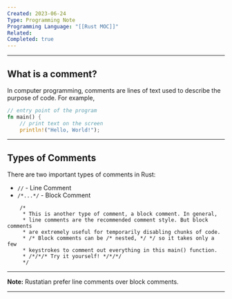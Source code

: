 ```yaml
---
Created: 2023-06-24
Type: Programming Note
Programming Language: "[[Rust MOC]]"
Related: 
Completed: true
---
```

---
## What is a comment?
In computer programming, comments are lines of text used to describe the purpose of code. For example,
``` rust
// entry point of the program
fn main() {
    // print text on the screen
    println!("Hello, World!");
```

---
## Types of Comments

There are two important types of comments in Rust:

- `//` - Line Comment
- `/*...*/` - Block Comment

```
	/*
     * This is another type of comment, a block comment. In general,
     * line comments are the recommended comment style. But block comments
     * are extremely useful for temporarily disabling chunks of code.
     * /* Block comments can be /* nested, */ */ so it takes only a few
     * keystrokes to comment out everything in this main() function.
     * /*/*/* Try it yourself! */*/*/
     */
```
---

**Note:** Rustatian prefer line comments over block comments.

---